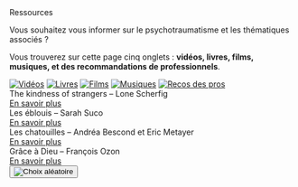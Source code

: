 <div class="banner">
    <div class="title">Ressources</div>
    <div class="intro">
        <p>Vous souhaitez vous informer sur le psychotraumatisme et les thématiques associés ?
        <p>Vous trouverez sur cette page cinq onglets : <b>vidéos, livres, films, musiques, et des recommandations de professionnels</b>.
    </div>
</div>

<div class="tabbar">
    <a href="/videos" title="Vidéos"><img src="{{ ASSET ../assets/ui/video.png }}" alt="Vidéos" /></a>
    <a href="/livres" title="Livres"><img src="{{ ASSET ../assets/ui/book.png }}" alt="Livres" /></a>
    <a href="/films" class="active" title="Films"><img src="{{ ASSET ../assets/ui/movie.png }}" alt="Films" /></a>
    <a href="/musiques" title="Musiques"><img src="{{ ASSET ../assets/ui/music.png }}" alt="Musiques" /></a>
    <a href="/pros" title="Recos des pros"><img src="{{ ASSET ../assets/ui/paper.png }}" alt="Recos des pros" /></a>
</div>

<div class="tab">
    <div class="cardset">
        <div class="card">
            <img src="{{ ASSET ../assets/resources/film_scherfig.jpg }}" alt="" />
            <div>
                <div class="reference">The kindness of strangers – Lone Scherfig</div>
                <div class="actions">
                    <a href="https://www.allocine.fr/film/fichefilm_gen_cfilm=270236.html" target="_blank">En savoir plus</a>
                </div>
            </div>
        </div>
        <div class="card">
            <img src="{{ ASSET ../assets/resources/film_suco.jpg }}" alt="" />
            <div>
                <div class="reference">Les éblouis – Sarah Suco</div>
                <div class="actions">
                    <a href="https://www.allocine.fr/film/fichefilm_gen_cfilm=258262.html" target="_blank">En savoir plus</a>
                </div>
            </div>
        </div>
        <div class="card">
            <img src="{{ ASSET ../assets/resources/film_bescond.jpg }}" alt="" />
            <div>
                <div class="reference">Les chatouilles – Andréa Bescond et Eric Metayer</div>
                <div class="actions">
                    <a href="https://www.allocine.fr/film/fichefilm_gen_cfilm=256702.html" target="_blank">En savoir plus</a>
                </div>
            </div>
        </div>
        <div class="card">
            <img src="{{ ASSET ../assets/resources/film_ozon.jpg }}" alt="" />
            <div>
                <div class="reference">Grâce à Dieu – François Ozon</div>
                <div class="actions">
                    <a href="https://www.allocine.fr/film/fichefilm_gen_cfilm=263132.html" target="_blank">En savoir plus</a>
                </div>
            </div>
        </div>
    </div>
    <button id="randomize" onclick="app.randomCard('.cardset')"><img src="{{ ASSET ../assets/ui/dice.webp }}" alt="Choix aléatoire" title="Choix aléatoire" /></button>
</div>

<script>
    let button = document.querySelector('#randomize');
    button.style.display = 'block';
</script>
